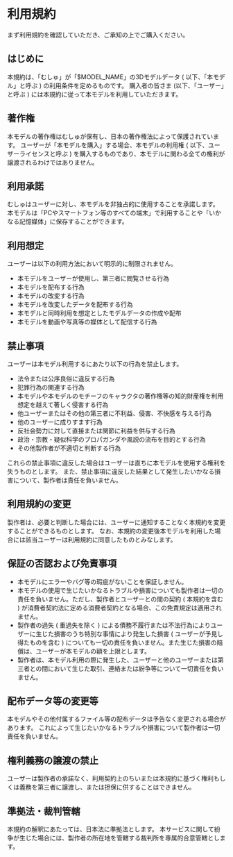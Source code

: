# 利用規約

まず利用規約を確認していただき、ご承知の上でご購入ください。

## はじめに

本規約は、「むしゅ」が「$MODEL_NAME」の3Dモデルデータ ( 以下、「本モデル」と呼ぶ ) の利用条件を定めるものです。
購入者の皆さま (以下、「ユーザー」と呼ぶ ) には本規約に従って本モデルを利用していただきます。

## 著作権

本モデルの著作権はむしゅが保有し、日本の著作権法によって保護されています。
ユーザーが「本モデルを購入」する場合、本モデルの利用権 ( 以下、ユーザーライセンスと呼ぶ ) を購入するものであり、本モデルに関わる全ての権利が譲渡されるわけではありません。

## 利用承諾

むしゅはユーザーに対し、本モデルを非独占的に使用することを承諾します。
本モデルは「PCやスマートフォン等のすべての端末」で利用することや「いかなる記憶媒体」に保存することができます。

## 利用想定

ユーザーは以下の利用方法において明示的に制限されません。

- 本モデルをユーザーが使用し、第三者に閲覧させる行為
- 本モデルを配布する行為
- 本モデルの改変する行為
- 本モデルを改変したデータを配布する行為
- 本モデルと同時利用を想定としたモデルデータの作成や配布
- 本モデルを動画や写真等の媒体として配信する行為

## 禁止事項

ユーザーは本モデル利用するにあたり以下の行為を禁止します。

- 法令または公序良俗に違反する行為
- 犯罪行為の関連する行為
- 本モデルや本モデルのモチーフのキャラクタの著作権等の知的財産権を利用想定を越えて著しく侵害する行為
- 他ユーザーまたはその他の第三者に不利益、侵害、不快感を与える行為
- 他のユーザーに成りすます行為
- 反社会勢力に対して直接または関節に利益を供与する行為
- 政治・宗教・疑似科学のプロパガンダや風説の流布を目的とする行為
- その他製作者が不適切と判断する行為

これらの禁止事項に違反した場合はユーザーは直ちに本モデルを使用する権利を失うものとします。
また、禁止事項に違反した結果として発生したいかなる損害について、製作者は責任を負いません。

## 利用規約の変更

製作者は、必要と判断した場合には、ユーザーに通知することなく本規約を変更することができるものとします。
なお、本規約の変更後本モデルを利用した場合には該当ユーザーは利用規約に同意したものとみなします。

## 保証の否認および免責事項

- 本モデルにエラーやバグ等の瑕疵がないことを保証しません。
- 本モデルの使用で生じたいかなるトラブルや損害についても製作者は一切の責任を負いません。ただし、製作者とユーザーとの間の契約 ( 本規約を含む ) が消費者契約法に定める消費者契約となる場合、この免責規定は適用されません。
- 製作者の過失 ( 重過失を除く ) による債務不履行または不法行為によりユーザーに生じた損害のうち特別な事情により発生した損害 ( ユーザーが予見し得たものを含む ) についても一切の責任を負いません。また生じた損害の賠償は、ユーザーが本モデルの額を上限とします。
- 製作者は、本モデル利用の際に発生した、ユーザーと他のユーザーまたは第三者との間において生じた取引、連絡または紛争等について一切責任を負いません。

## 配布データ等の変更等

本モデルやその他付属するファイル等の配布データは予告なく変更される場合があります。
これによって生じたいかなるトラブルや損害について製作者は一切責任を負いません。

## 権利義務の譲渡の禁止

ユーザーは製作者の承諾なく、利用契約上のちいまたは本規約に基づく権利もしくは義務を第三者に譲渡し、または担保に供することはできません。

## 準拠法・裁判管轄

本規約の解釈にあたっては、日本法に準拠法とします。
本サービスに関して紛争が生じた場合には、製作者の所在地を管轄する裁判所を専属的合意管轄とします。
